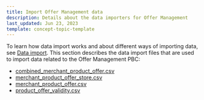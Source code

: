 ```yaml
---
title: Import Offer Management data
description: Details about the data importers for Offer Management
last_updated: Jun 23, 2023
template: concept-topic-template
---
```

To learn how data import works and about different ways of importing data, see [Data import](/docs/dg/dev/data-import/latest/data-import.html). This section describes the data import files that are used to import data related to the Offer Management PBC:

* [combined_merchant_product_offer.csv](/docs/pbc/all/offer-management/latest/marketplace/import-and-export-data/import-file-details-combined-merchant-product-offer.csv.html)
* [merchant_product_offer_store.csv](/docs/pbc/all/offer-management/latest/marketplace/import-and-export-data/import-file-details-merchant-product-offer-store.csv.html)
* [merchant_product_offer.csv](/docs/pbc/all/offer-management/latest/marketplace/import-and-export-data/import-file-details-merchant-product-offer.csv.html)
* [product_offer_validity.csv](/docs/pbc/all/offer-management/latest/marketplace/import-and-export-data/import-file-details-product-offer-validity.csv.html)
